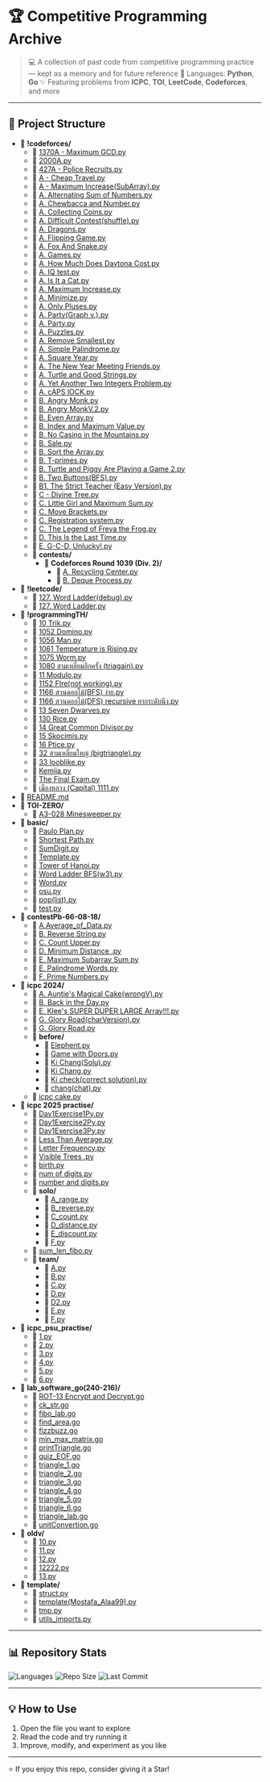 # 🏆 Competitive Programming Archive

> 💻 A collection of past code from competitive programming practice — kept as a memory and for future reference
> 📅 Languages: **Python**, **Go**
> ✨ Featuring problems from **ICPC**, **TOI**, **LeetCode**, **Codeforces**, and more

---

## 📂 Project Structure
- 📁 **!codeforces/**
  - 📄 [1370A - Maximum GCD.py](%21codeforces/1370A%20-%20Maximum%20GCD.py)
  - 📄 [2000A.py](%21codeforces/2000A.py)
  - 📄 [427A - Police Recruits.py](%21codeforces/427A%20-%20Police%20Recruits.py)
  - 📄 [A - Cheap Travel.py](%21codeforces/A%20-%20Cheap%20Travel.py)
  - 📄 [A - Maximum Increase(SubArray).py](%21codeforces/A%20-%20Maximum%20Increase%28SubArray%29.py)
  - 📄 [A. Alternating Sum of Numbers.py](%21codeforces/A.%20Alternating%20Sum%20of%20Numbers.py)
  - 📄 [A. Chewbaсca and Number.py](%21codeforces/A.%20Chewba%D1%81ca%20and%20Number.py)
  - 📄 [A. Collecting Coins.py](%21codeforces/A.%20Collecting%20Coins.py)
  - 📄 [A. Difficult Contest(shuffle).py](%21codeforces/A.%20Difficult%20Contest%28shuffle%29.py)
  - 📄 [A. Dragons.py](%21codeforces/A.%20Dragons.py)
  - 📄 [A. Flipping Game.py](%21codeforces/A.%20Flipping%20Game.py)
  - 📄 [A. Fox And Snake.py](%21codeforces/A.%20Fox%20And%20Snake.py)
  - 📄 [A. Games.py](%21codeforces/A.%20Games.py)
  - 📄 [A. How Much Does Daytona Cost.py](%21codeforces/A.%20How%20Much%20Does%20Daytona%20Cost.py)
  - 📄 [A. IQ test.py](%21codeforces/A.%20IQ%20test.py)
  - 📄 [A. Is It a Cat.py](%21codeforces/A.%20Is%20It%20a%20Cat.py)
  - 📄 [A. Maximum Increase.py](%21codeforces/A.%20Maximum%20Increase.py)
  - 📄 [A. Minimize.py](%21codeforces/A.%20Minimize.py)
  - 📄 [A. Only Pluses.py](%21codeforces/A.%20Only%20Pluses.py)
  - 📄 [A. Party(Graph v.).py](%21codeforces/A.%20Party%28Graph%20v.%29.py)
  - 📄 [A. Party.py](%21codeforces/A.%20Party.py)
  - 📄 [A. Puzzles.py](%21codeforces/A.%20Puzzles.py)
  - 📄 [A. Remove Smallest.py](%21codeforces/A.%20Remove%20Smallest.py)
  - 📄 [A. Simple Palindrome.py](%21codeforces/A.%20Simple%20Palindrome.py)
  - 📄 [A. Square Year.py](%21codeforces/A.%20Square%20Year.py)
  - 📄 [A. The New Year Meeting Friends.py](%21codeforces/A.%20The%20New%20Year%20Meeting%20Friends.py)
  - 📄 [A. Turtle and Good Strings.py](%21codeforces/A.%20Turtle%20and%20Good%20Strings.py)
  - 📄 [A. Yet Another Two Integers Problem.py](%21codeforces/A.%20Yet%20Another%20Two%20Integers%20Problem.py)
  - 📄 [A. cAPS lOCK.py](%21codeforces/A.%20cAPS%20lOCK.py)
  - 📄 [B. Angry Monk.py](%21codeforces/B.%20Angry%20Monk.py)
  - 📄 [B. Angry MonkV.2.py](%21codeforces/B.%20Angry%20MonkV.2.py)
  - 📄 [B. Even Array.py](%21codeforces/B.%20Even%20Array.py)
  - 📄 [B. Index and Maximum Value.py](%21codeforces/B.%20Index%20and%20Maximum%20Value.py)
  - 📄 [B. No Casino in the Mountains.py](%21codeforces/B.%20No%20Casino%20in%20the%20Mountains.py)
  - 📄 [B. Sale.py](%21codeforces/B.%20Sale.py)
  - 📄 [B. Sort the Array.py](%21codeforces/B.%20Sort%20the%20Array.py)
  - 📄 [B. T-primes.py](%21codeforces/B.%20T-primes.py)
  - 📄 [B. Turtle and Piggy Are Playing a Game 2.py](%21codeforces/B.%20Turtle%20and%20Piggy%20Are%20Playing%20a%20Game%202.py)
  - 📄 [B. Two Buttons(BFS).py](%21codeforces/B.%20Two%20Buttons%28BFS%29.py)
  - 📄 [B1. The Strict Teacher (Easy Version).py](%21codeforces/B1.%20The%20Strict%20Teacher%20%28Easy%20Version%29.py)
  - 📄 [C - Divine Tree.py](%21codeforces/C%20-%20Divine%20Tree.py)
  - 📄 [C. Little Girl and Maximum Sum.py](%21codeforces/C.%20Little%20Girl%20and%20Maximum%20Sum.py)
  - 📄 [C. Move Brackets.py](%21codeforces/C.%20Move%20Brackets.py)
  - 📄 [C. Registration system.py](%21codeforces/C.%20Registration%20system.py)
  - 📄 [C. The Legend of Freya the Frog.py](%21codeforces/C.%20The%20Legend%20of%20Freya%20the%20Frog.py)
  - 📄 [D. This Is the Last Time.py](%21codeforces/D.%20This%20Is%20the%20Last%20Time.py)
  - 📄 [E. G-C-D, Unlucky!.py](%21codeforces/E.%20G-C-D%2C%20Unlucky%21.py)
  - 📁 **contests/**
    - 📁 **Codeforces Round 1039 (Div. 2)/**
      - 📄 [A. Recycling Center.py](%21codeforces/contests/Codeforces%20Round%201039%20%28Div.%202%29/A.%20Recycling%20Center.py)
      - 📄 [B. Deque Process.py](%21codeforces/contests/Codeforces%20Round%201039%20%28Div.%202%29/B.%20Deque%20Process.py)
- 📁 **!leetcode/**
  - 📄 [127. Word Ladder(debug).py](%21leetcode/127.%20Word%20Ladder%28debug%29.py)
  - 📄 [127. Word Ladder.py](%21leetcode/127.%20Word%20Ladder.py)
- 📁 **!programmingTH/**
  - 📄 [10 Trik.py](%21programmingTH/10%20Trik.py)
  - 📄 [1052 Domino.py](%21programmingTH/1052%20Domino.py)
  - 📄 [1056 Man.py](%21programmingTH/1056%20Man.py)
  - 📄 [1061 Temperature is Rising.py](%21programmingTH/1061%20Temperature%20is%20Rising.py)
  - 📄 [1075 Worm.py](%21programmingTH/1075%20Worm.py)
  - 📄 [1080 สามเหลี่ยมอีกครั้ง (triagain).py](%21programmingTH/1080%20%E0%B8%AA%E0%B8%B2%E0%B8%A1%E0%B9%80%E0%B8%AB%E0%B8%A5%E0%B8%B5%E0%B9%88%E0%B8%A2%E0%B8%A1%E0%B8%AD%E0%B8%B5%E0%B8%81%E0%B8%84%E0%B8%A3%E0%B8%B1%E0%B9%89%E0%B8%87%20%28triagain%29.py)
  - 📄 [11 Modulo.py](%21programmingTH/11%20Modulo.py)
  - 📄 [1152 FIre(not working).py](%21programmingTH/1152%20FIre%28not%20working%29.py)
  - 📄 [1166 สวนดอกไม้(BFS) ง่าย.py](%21programmingTH/1166%20%E0%B8%AA%E0%B8%A7%E0%B8%99%E0%B8%94%E0%B8%AD%E0%B8%81%E0%B9%84%E0%B8%A1%E0%B9%89%28BFS%29%20%E0%B8%87%E0%B9%88%E0%B8%B2%E0%B8%A2.py)
  - 📄 [1166 สวนดอกไม้(DFS) recursive ยากระดับนึง.py](%21programmingTH/1166%20%E0%B8%AA%E0%B8%A7%E0%B8%99%E0%B8%94%E0%B8%AD%E0%B8%81%E0%B9%84%E0%B8%A1%E0%B9%89%28DFS%29%20recursive%20%E0%B8%A2%E0%B8%B2%E0%B8%81%E0%B8%A3%E0%B8%B0%E0%B8%94%E0%B8%B1%E0%B8%9A%E0%B8%99%E0%B8%B6%E0%B8%87.py)
  - 📄 [13 Seven Dwarves.py](%21programmingTH/13%20Seven%20Dwarves.py)
  - 📄 [130 Rice.py](%21programmingTH/130%20Rice.py)
  - 📄 [14 Great Common Divisor.py](%21programmingTH/14%20Great%20Common%20Divisor.py)
  - 📄 [15 Skocimis.py](%21programmingTH/15%20Skocimis.py)
  - 📄 [16 Ptice.py](%21programmingTH/16%20Ptice.py)
  - 📄 [32 สามเหลี่ยมใหญ่ (bigtriangle).py](%21programmingTH/32%20%E0%B8%AA%E0%B8%B2%E0%B8%A1%E0%B9%80%E0%B8%AB%E0%B8%A5%E0%B8%B5%E0%B9%88%E0%B8%A2%E0%B8%A1%E0%B9%83%E0%B8%AB%E0%B8%8D%E0%B9%88%20%28bigtriangle%29.py)
  - 📄 [33 looblike.py](%21programmingTH/33%20looblike.py)
  - 📄 [Kemija.py](%21programmingTH/Kemija.py)
  - 📄 [The Final Exam.py](%21programmingTH/The%20Final%20Exam.py)
  - 📄 [เมืองหลวง (Capital)  1111.py](%21programmingTH/%E0%B9%80%E0%B8%A1%E0%B8%B7%E0%B8%AD%E0%B8%87%E0%B8%AB%E0%B8%A5%E0%B8%A7%E0%B8%87%20%28Capital%29%20%201111.py)
- 📄 [README.md](README.md)
- 📁 **TOI-ZERO/**
  - 📄 [A3-028 Minesweeper.py](TOI-ZERO/A3-028%20Minesweeper.py)
- 📁 **basic/**
  - 📄 [Paulo Plan.py](basic/Paulo%20Plan.py)
  - 📄 [Shortest Path.py](basic/Shortest%20Path.py)
  - 📄 [SumDigit.py](basic/SumDigit.py)
  - 📄 [Template.py](basic/Template.py)
  - 📄 [Tower of Hanoi.py](basic/Tower%20of%20Hanoi.py)
  - 📄 [Word Ladder BFS(w3).py](basic/Word%20Ladder%20BFS%28w3%29.py)
  - 📄 [Word.py](basic/Word.py)
  - 📄 [osu.py](basic/osu.py)
  - 📄 [pop(list).py](basic/pop%28list%29.py)
  - 📄 [test.py](basic/test.py)
- 📁 **contestPb-66-08-18/**
  - 📄 [A.Average_of_Data.py](contestPb-66-08-18/A.Average_of_Data.py)
  - 📄 [B. Reverse String.py](contestPb-66-08-18/B.%20Reverse%20String.py)
  - 📄 [C. Count Upper.py](contestPb-66-08-18/C.%20Count%20Upper.py)
  - 📄 [D. Minimum Distance .py](contestPb-66-08-18/D.%20Minimum%20Distance%20.py)
  - 📄 [E. Maximum Subarray Sum.py](contestPb-66-08-18/E.%20Maximum%20Subarray%20Sum.py)
  - 📄 [E. Palindrome Words.py](contestPb-66-08-18/E.%20Palindrome%20Words.py)
  - 📄 [F. Prime Numbers.py](contestPb-66-08-18/F.%20Prime%20Numbers.py)
- 📁 **icpc 2024/**
  - 📄 [A. Auntie's Magical Cake(wrongV).py](icpc%202024/A.%20Auntie%27s%20Magical%20Cake%28wrongV%29.py)
  - 📄 [B. Back in the Day.py](icpc%202024/B.%20Back%20in%20the%20Day.py)
  - 📄 [E. Klee's SUPER DUPER LARGE Array!!!.py](icpc%202024/E.%20Klee%27s%20SUPER%20DUPER%20LARGE%20Array%21%21%21.py)
  - 📄 [G. Glory Road(charVersion).py](icpc%202024/G.%20Glory%20Road%28charVersion%29.py)
  - 📄 [G. Glory Road.py](icpc%202024/G.%20Glory%20Road.py)
  - 📁 **before/**
    - 📄 [Elephent.py](icpc%202024/before/Elephent.py)
    - 📄 [Game with Doors.py](icpc%202024/before/Game%20with%20Doors.py)
    - 📄 [Ki Chang(Solu).py](icpc%202024/before/Ki%20Chang%28Solu%29.py)
    - 📄 [Ki Chang.py](icpc%202024/before/Ki%20Chang.py)
    - 📄 [Ki check(correct solution).py](icpc%202024/before/Ki%20check%28correct%20solution%29.py)
    - 📄 [chang(chat).py](icpc%202024/before/chang%28chat%29.py)
  - 📄 [icpc cake.py](icpc%202024/icpc%20cake.py)
- 📁 **icpc 2025 practise/**
  - 📄 [Day1Exercise1Py.py](icpc%202025%20practise/Day1Exercise1Py.py)
  - 📄 [Day1Exercise2Py.py](icpc%202025%20practise/Day1Exercise2Py.py)
  - 📄 [Day1Exercise3Py.py](icpc%202025%20practise/Day1Exercise3Py.py)
  - 📄 [Less Than Average.py](icpc%202025%20practise/Less%20Than%20Average.py)
  - 📄 [Letter Frequency.py](icpc%202025%20practise/Letter%20Frequency.py)
  - 📄 [Visible Trees .py](icpc%202025%20practise/Visible%20Trees%20.py)
  - 📄 [birth.py](icpc%202025%20practise/birth.py)
  - 📄 [num of digits.py](icpc%202025%20practise/num%20of%20digits.py)
  - 📄 [number and digits.py](icpc%202025%20practise/number%20and%20digits.py)
  - 📁 **solo/**
    - 📄 [A_range.py](icpc%202025%20practise/solo/A_range.py)
    - 📄 [B_reverse.py](icpc%202025%20practise/solo/B_reverse.py)
    - 📄 [C_count.py](icpc%202025%20practise/solo/C_count.py)
    - 📄 [D_distance.py](icpc%202025%20practise/solo/D_distance.py)
    - 📄 [E_discount.py](icpc%202025%20practise/solo/E_discount.py)
    - 📄 [F.py](icpc%202025%20practise/solo/F.py)
  - 📄 [sum_len_fibo.py](icpc%202025%20practise/sum_len_fibo.py)
  - 📁 **team/**
    - 📄 [A.py](icpc%202025%20practise/team/A.py)
    - 📄 [B.py](icpc%202025%20practise/team/B.py)
    - 📄 [C.py](icpc%202025%20practise/team/C.py)
    - 📄 [D.py](icpc%202025%20practise/team/D.py)
    - 📄 [D2.py](icpc%202025%20practise/team/D2.py)
    - 📄 [E.py](icpc%202025%20practise/team/E.py)
    - 📄 [F.py](icpc%202025%20practise/team/F.py)
- 📁 **icpc_psu_practise/**
  - 📄 [1.py](icpc_psu_practise/1.py)
  - 📄 [2.py](icpc_psu_practise/2.py)
  - 📄 [3.py](icpc_psu_practise/3.py)
  - 📄 [4.py](icpc_psu_practise/4.py)
  - 📄 [5.py](icpc_psu_practise/5.py)
  - 📄 [6.py](icpc_psu_practise/6.py)
- 📁 **lab_software_go(240-216)/**
  - 📄 [ROT-13 Encrypt and Decrypt.go](lab_software_go%28240-216%29/ROT-13%20Encrypt%20and%20Decrypt.go)
  - 📄 [ck_str.go](lab_software_go%28240-216%29/ck_str.go)
  - 📄 [fibo_lab.go](lab_software_go%28240-216%29/fibo_lab.go)
  - 📄 [find_area.go](lab_software_go%28240-216%29/find_area.go)
  - 📄 [fizzbuzz.go](lab_software_go%28240-216%29/fizzbuzz.go)
  - 📄 [min_max_matrix.go](lab_software_go%28240-216%29/min_max_matrix.go)
  - 📄 [printTriangle.go](lab_software_go%28240-216%29/printTriangle.go)
  - 📄 [quiz_EOF.go](lab_software_go%28240-216%29/quiz_EOF.go)
  - 📄 [triangle_1.go](lab_software_go%28240-216%29/triangle_1.go)
  - 📄 [triangle_2.go](lab_software_go%28240-216%29/triangle_2.go)
  - 📄 [triangle_3.go](lab_software_go%28240-216%29/triangle_3.go)
  - 📄 [triangle_4.go](lab_software_go%28240-216%29/triangle_4.go)
  - 📄 [triangle_5.go](lab_software_go%28240-216%29/triangle_5.go)
  - 📄 [triangle_6.go](lab_software_go%28240-216%29/triangle_6.go)
  - 📄 [triangle_lab.go](lab_software_go%28240-216%29/triangle_lab.go)
  - 📄 [unitConvertion.go](lab_software_go%28240-216%29/unitConvertion.go)
- 📁 **oldv/**
  - 📄 [10.py](oldv/10.py)
  - 📄 [11.py](oldv/11.py)
  - 📄 [12.py](oldv/12.py)
  - 📄 [12222.py](oldv/12222.py)
  - 📄 [13.py](oldv/13.py)
- 📁 **template/**
  - 📄 [struct.py](template/struct.py)
  - 📄 [template(Mostafa_Alaa99).py](template/template%28Mostafa_Alaa99%29.py)
  - 📄 [tmp.py](template/tmp.py)
  - 📄 [utils_imports.py](template/utils_imports.py)

---

## 📊 Repository Stats
![Languages](https://img.shields.io/github/languages/top/patt502090/neural-comprog?style=for-the-badge)
![Repo Size](https://img.shields.io/github/repo-size/patt502090/neural-comprog?color=green&style=for-the-badge)
![Last Commit](https://img.shields.io/github/last-commit/patt502090/neural-comprog?style=for-the-badge)

---

## 💡 How to Use
1. Open the file you want to explore
2. Read the code and try running it
3. Improve, modify, and experiment as you like

---

⭐ If you enjoy this repo, consider giving it a Star!
